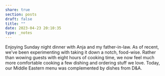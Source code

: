 ```yaml
---
share: true
section: posts
draft: false
title: ""
date: 2023-04-23 20:10:35
type: _notes
---
```



Enjoying Sunday night dinner with Anja and my father-in-law. As of recent, we’ve been experimenting with taking it down a notch, food-wise. Rather than wowing guests with eight hours of cooking time, we now feel much more comfortable cooking a few dishing and ordering stuff we love. Today, our Middle Eastern menu was complemented by dishes from D&A.
